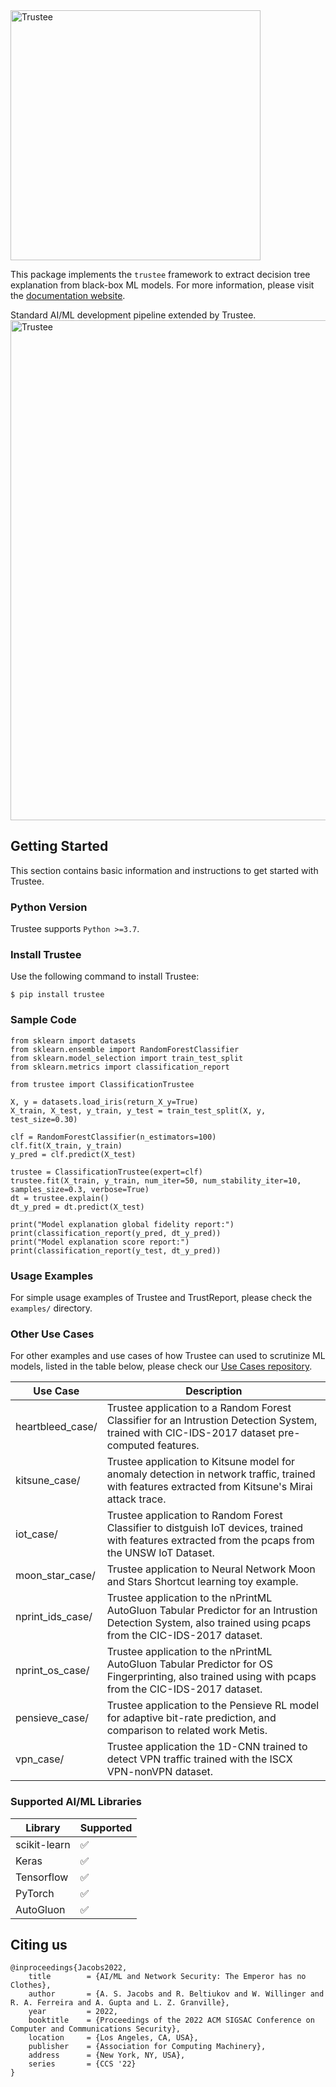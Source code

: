 <img src="https://github.com/TrusteeML/trustee/blob/master/docs/_static/logo.png?raw=true" alt="Trustee" width="400"/>

This package implements the `trustee` framework to extract decision tree explanation from black-box ML models.
For more information, please visit the [documentation website](https://trusteeml.github.io).

Standard AI/ML development pipeline extended by Trustee.
<img alt="Trustee" src="https://github.com/TrusteeML/trustee/blob/master/docs/_static/flowchart.png?raw=true"  width="800">

Getting Started
---------------

This section contains basic information and instructions to get started with Trustee.

### Python Version

Trustee supports `Python >=3.7`.

### Install Trustee

Use the following command to install Trustee:

```
$ pip install trustee
```

### Sample Code

```
from sklearn import datasets
from sklearn.ensemble import RandomForestClassifier
from sklearn.model_selection import train_test_split
from sklearn.metrics import classification_report

from trustee import ClassificationTrustee

X, y = datasets.load_iris(return_X_y=True)
X_train, X_test, y_train, y_test = train_test_split(X, y, test_size=0.30)

clf = RandomForestClassifier(n_estimators=100)
clf.fit(X_train, y_train)
y_pred = clf.predict(X_test)

trustee = ClassificationTrustee(expert=clf)
trustee.fit(X_train, y_train, num_iter=50, num_stability_iter=10, samples_size=0.3, verbose=True)
dt = trustee.explain()
dt_y_pred = dt.predict(X_test)

print("Model explanation global fidelity report:")
print(classification_report(y_pred, dt_y_pred))
print("Model explanation score report:")
print(classification_report(y_test, dt_y_pred))
```

### Usage Examples

For simple usage examples of Trustee and TrustReport, please check the `examples/` directory.

### Other Use Cases

For other examples and use cases of how Trustee can used to scrutinize ML models, listed in the table below, please check our [Use Cases repository](https://github.com/TrusteeML/emperor).

 | Use Case           | Description                                                                                                                                                 |
 | ------------------ | ----------------------------------------------------------------------------------------------------------------------------------------------------------- |
 | heartbleed\_case/  | Trustee application to a Random Forest Classifier for an Intrustion Detection System, trained with CIC-IDS-2017 dataset pre-computed features.              |
 | kitsune\_case/     | Trustee application to Kitsune model for anomaly detection in network traffic, trained with features extracted from Kitsune\'s Mirai attack trace.          |
 | iot\_case/         | Trustee application to Random Forest Classifier to distguish IoT devices, trained with features extracted from the pcaps from the UNSW IoT Dataset.         |
 | moon\_star\_case/  | Trustee application to Neural Network Moon and Stars Shortcut learning toy example.                                                                         |
 | nprint\_ids\_case/ | Trustee application to the nPrintML AutoGluon Tabular Predictor for an Intrustion Detection System, also trained using pcaps from the CIC-IDS-2017 dataset. |
 | nprint\_os\_case/  | Trustee application to the nPrintML AutoGluon Tabular Predictor for OS Fingerprinting, also trained using with pcaps from the CIC-IDS-2017 dataset.         |
 | pensieve\_case/    | Trustee application to the Pensieve RL model for adaptive bit-rate prediction, and comparison to related work Metis.                                        |
 | vpn\_case/         | Trustee application the 1D-CNN trained to detect VPN traffic trained with the ISCX VPN-nonVPN dataset.                                                      |

### Supported AI/ML Libraries

 | Library      | Supported          |
 | ------------ | ------------------ |
 | scikit-learn | :white_check_mark: |
 | Keras        | :white_check_mark: |
 | Tensorflow   | :white_check_mark: |
 | PyTorch      | :white_check_mark: |
 | AutoGluon    | :white_check_mark: |

## Citing us

```
@inproceedings{Jacobs2022,
	title        = {AI/ML and Network Security: The Emperor has no Clothes},
	author       = {A. S. Jacobs and R. Beltiukov and W. Willinger and R. A. Ferreira and A. Gupta and L. Z. Granville},
	year         = 2022,
	booktitle    = {Proceedings of the 2022 ACM SIGSAC Conference on Computer and Communications Security},
	location     = {Los Angeles, CA, USA},
	publisher    = {Association for Computing Machinery},
	address      = {New York, NY, USA},
	series       = {CCS '22}
}
```
